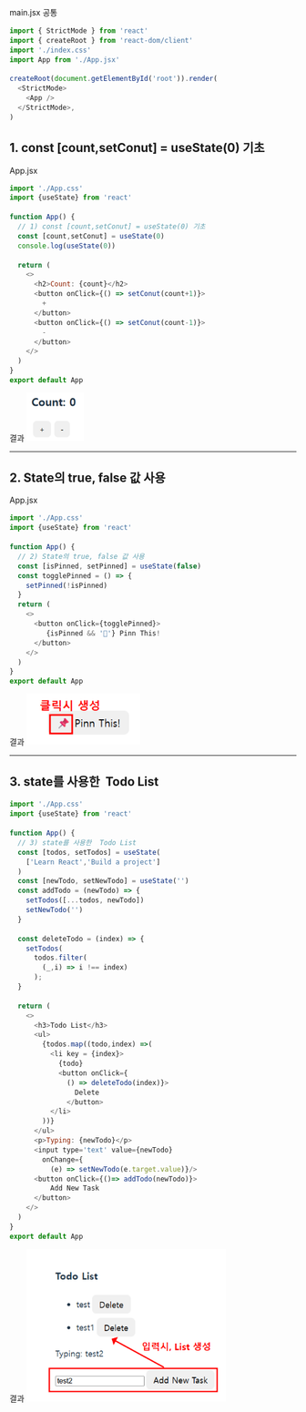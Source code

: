 
main.jsx 공통
```jsx hl:4,8
import { StrictMode } from 'react'
import { createRoot } from 'react-dom/client'
import './index.css'
import App from './App.jsx'
  
createRoot(document.getElementById('root')).render(
  <StrictMode>
    <App />
  </StrictMode>,
)
```

## 1. const [count,setConut] = useState(0) 기초
App.jsx
```jsx
import './App.css'
import {useState} from 'react'

function App() {
  // 1) const [count,setConut] = useState(0) 기초
  const [count,setConut] = useState(0)
  console.log(useState(0))
  
  return (
    <>
      <h2>Count: {count}</h2>
      <button onClick={() => setConut(count+1)}>
        +
      </button>
      <button onClick={() => setConut(count-1)}>
        -
      </button>
    </>
  )
}
export default App
```

결과
<img src="Pasted image 20250903234043.png" width=100/>


---

## 2. State의 true, false 값 사용
App.jsx
```jsx
import './App.css'
import {useState} from 'react'

function App() {
  // 2) State의 true, false 값 사용
  const [isPinned, setPinned] = useState(false)
  const togglePinned = () => {
    setPinned(!isPinned)
  }
  return (
    <>
      <button onClick={togglePinned}>
         {isPinned && '📌'} Pinn This!
      </button>
    </>
  )
}
export default App
```

결과
<img src="Pasted image 20250903234822.png" width=200/>


---

## 3. state를 사용한  Todo List
```jsx
import './App.css'
import {useState} from 'react'

function App() {
  // 3) state를 사용한  Todo List
  const [todos, setTodos] = useState(
    ['Learn React','Build a project']
  )
  const [newTodo, setNewTodo] = useState('')
  const addTodo = (newTodo) => {
    setTodos([...todos, newTodo])
    setNewTodo('')
  }

  const deleteTodo = (index) => {
    setTodos(
      todos.filter(
        (_,i) => i !== index)
      );
  }

  return (
    <>
      <h3>Todo List</h3>
      <ul>
        {todos.map((todo,index) =>(
          <li key = {index}>
            {todo}
            <button onClick={
              () => deleteTodo(index)}>
                Delete
              </button>
          </li>
        ))}
      </ul>
      <p>Typing: {newTodo}</p>
      <input type='text' value={newTodo}
        onChange={
          (e) => setNewTodo(e.target.value)}/>
      <button onClick={()=> addTodo(newTodo)}>
          Add New Task
      </button>    
    </>
  )
}
export default App
```

결과
<img src="Pasted image 20250904000944.png" width=350/>

